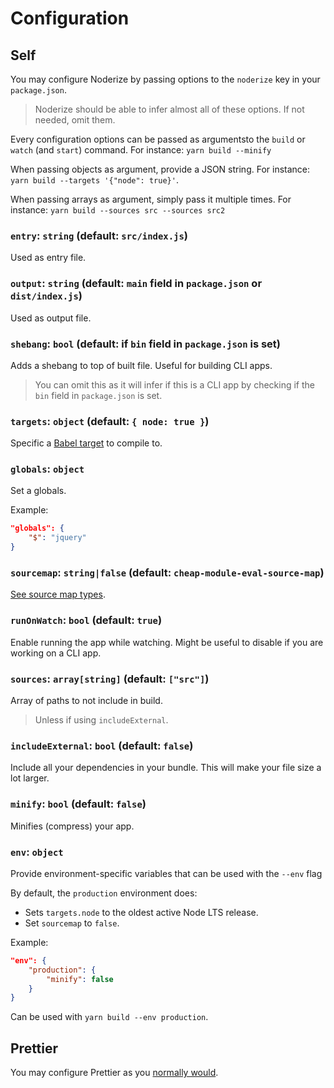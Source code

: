 # Configuration

## Self

You may configure Noderize by passing options to the `noderize` key in your `package.json`.

> Noderize should be able to infer almost all of these options. If not needed, omit them.

Every configuration options can be passed as argumentsto the `build` or `watch` (and `start`) command. For instance: `yarn build --minify`

When passing objects as argument, provide a JSON string. For instance: `yarn build --targets '{"node": true}'`.

When passing arrays as argument, simply pass it multiple times. For instance: `yarn build --sources src --sources src2`

### `entry`: `string` (default: `src/index.js`)

Used as entry file.

### `output`: `string` (default: `main` field in `package.json` or `dist/index.js`)

Used as output file.

### `shebang`: `bool` (default: if `bin` field in `package.json` is set)

Adds a shebang to top of built file. Useful for building CLI apps.

> You can omit this as it will infer if this is a CLI app by checking if the `bin` field in `package.json` is set.

### `targets`: `object` (default: `{ node: true }`)

Specific a [Babel target](https://babeljs.io/docs/plugins/preset-env/#targets) to compile to.

### `globals`: `object`

Set a globals.

Example:
```json
"globals": {
    "$": "jquery"
}
```

### `sourcemap`: `string|false` (default: `cheap-module-eval-source-map`)

[See source map types](https://webpack.js.org/configuration/devtool).

### `runOnWatch`: `bool` (default: `true`)

Enable running the app while watching. Might be useful to disable if you are working on a CLI app.

### `sources`: `array[string]` (default: `["src"]`)

Array of paths to not include in build.

> Unless if using `includeExternal`.

### `includeExternal`: `bool` (default: `false`)

Include all your dependencies in your bundle. This will make your file size a lot larger.

### `minify`: `bool` (default: `false`)

Minifies (compress) your app.

### `env`: `object`

Provide environment-specific variables that can be used with the `--env` flag

By default, the `production` environment does:
* Sets `targets.node` to the oldest active Node LTS release.
* Set `sourcemap` to `false`.

Example:
```json
"env": {
    "production": {
        "minify": false
    }
}
```

Can be used with `yarn build --env production`.

## Prettier

You may configure Prettier as you [normally would](https://prettier.io/docs/en/configuration.html).
